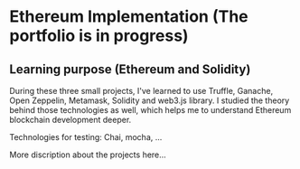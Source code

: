 # Ethereum Implementation (The portfolio is in progress)
## Learning purpose (Ethereum and Solidity)
During these three small projects, I've learned to use Truffle, Ganache, Open Zeppelin, Metamask, Solidity and web3.js library. I studied the theory behind those technologies as well, which helps me to understand Ethereum blockchain development deeper.

Technologies for testing: Chai, mocha, ...

More discription about the projects here...

